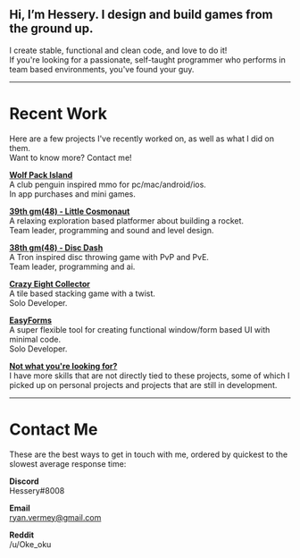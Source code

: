 ## Hi, I’m Hessery. I design and build games from the ground up.
I create stable, functional and clean code, and love to do it!  
If you're looking for a passionate, self-taught programmer who performs in team based environments, you've found your guy.

---

# Recent Work
Here are a few projects I've recently worked on, as well as what I did on them.  
Want to know more? Contact me!

[**Wolf Pack Island**](https://apps.apple.com/app/id1453048068)  
A club penguin inspired mmo for pc/mac/android/ios.  
In app purchases and mini games.

[**39th gm(48) - Little Cosmonaut**](https://gm48.net/game/1971/little-cosmonaut)  
A relaxing exploration based platformer about building a rocket.  
Team leader, programming and sound and level design.

[**38th gm(48) - Disc Dash**](https://gm48.net/game/1855/disc-dash)  
A Tron inspired disc throwing game with PvP and PvE.  
Team leader, programming and ai.

[**Crazy Eight Collector**](https://oke-oku.itch.io/crazy-eight-collector)  
A tile based stacking game with a twist.  
Solo Developer.

[**EasyForms**](https://marketplace.yoyogames.com/assets/10060/easyforms)  
A super flexible tool for creating functional window/form based UI with minimal code.  
Solo Developer.
  
[**Not what you're looking for?**](./older-experiences.md)  
I have more skills that are not directly tied to these projects, some of which I picked up on personal projects and projects that are still in development.
  
---

# Contact Me

These are the best ways to get in touch with me, ordered by quickest to the slowest average response time:

**Discord**  
Hessery#8008

**Email**  
ryan.vermey@gmail.com

**Reddit**  
/u/Oke_oku
